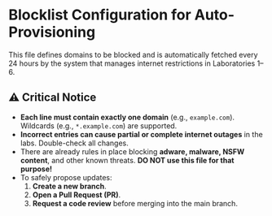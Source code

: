 # Blocklist Configuration for Auto-Provisioning

This file defines domains to be blocked and is automatically fetched every 24 hours by the system that manages internet restrictions in Laboratories 1–6.

## ⚠️ Critical Notice

- **Each line must contain exactly one domain** (e.g., `example.com`). Wildcards (e.g., `*.example.com`) are supported.
- **Incorrect entries can cause partial or complete internet outages** in the labs. Double-check all changes.
- There are already rules in place blocking **adware, malware, NSFW content**, and other known threats.
  **DO NOT use this file for that purpose!**
- To safely propose updates:
  1. **Create a new branch**.
  2. **Open a Pull Request (PR)**.
  3. **Request a code review** before merging into the main branch.